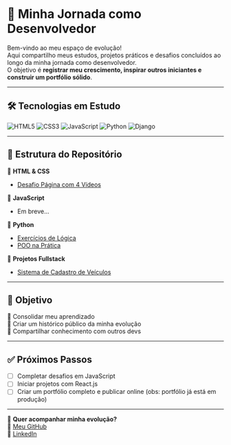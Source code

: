 # 🚀 Minha Jornada como Desenvolvedor

Bem-vindo ao meu espaço de evolução!  
Aqui compartilho meus estudos, projetos práticos e desafios concluídos ao longo da minha jornada como desenvolvedor.  
O objetivo é **registrar meu crescimento, inspirar outros iniciantes e construir um portfólio sólido**.

---

## 🛠 Tecnologias em Estudo
![HTML5](https://img.shields.io/badge/HTML5-E34F26?style=for-the-badge&logo=html5&logoColor=white)
![CSS3](https://img.shields.io/badge/CSS3-1572B6?style=for-the-badge&logo=css3&logoColor=white)
![JavaScript](https://img.shields.io/badge/JavaScript-F7DF1E?style=for-the-badge&logo=javascript&logoColor=black)
![Python](https://img.shields.io/badge/Python-3776AB?style=for-the-badge&logo=python&logoColor=white)
![Django](https://img.shields.io/badge/Django-092E20?style=for-the-badge&logo=django&logoColor=white)

---

## 📂 Estrutura do Repositório

📌 **HTML & CSS**
- [Desafio Página com 4 Vídeos](https://github.com/RoniJrr/Desafio-HTML5-e-CSS3-)

📌 **JavaScript**
- Em breve...

📌 **Python**
- [Exercícios de Lógica](https://github.com/RoniJrr/Exercicios-Python)
- [POO na Prática](https://github.com/SEU-USUARIO/POO-Python)

📌 **Projetos Fullstack**
- [Sistema de Cadastro de Veículos](https://github.com/SEU-USUARIO/Revenda-Veiculos)

---

## 🎯 Objetivo
📌 Consolidar meu aprendizado  
📌 Criar um histórico público da minha evolução  
📌 Compartilhar conhecimento com outros devs  

---

## ✅ Próximos Passos
- [ ] Completar desafios em JavaScript
- [ ] Iniciar projetos com React.js
- [ ] Criar um portfólio completo e publicar online (obs: portfólio já está em produção)

---

📢 **Quer acompanhar minha evolução?**  
🔗 [Meu GitHub](https://github.com/RoniJrr)  
🔗 [LinkedIn](https://www.linkedin.com/in/ronivaldo-junior-875181228)

